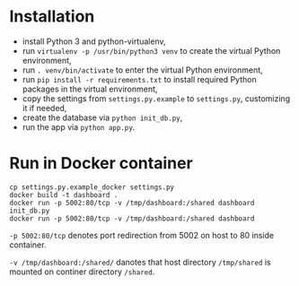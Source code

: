 Installation
============

* install Python 3 and python-virtualenv,
* run `virtualenv -p /usr/bin/python3 venv` to create the virtual Python environment,
* run `. venv/bin/activate` to enter the virtual Python environment,
* run `pip install -r requirements.txt` to install required Python packages in the virtual
  environment,
* copy the settings from `settings.py.example` to `settings.py`, customizing it if needed,
* create the database via `python init_db.py`,
* run the app via `python app.py`.


Run in Docker container
=======================

    cp settings.py.example_docker settings.py
    docker build -t dashboard .
    docker run -p 5002:80/tcp -v /tmp/dashboard:/shared dashboard init_db.py
    docker run -p 5002:80/tcp -v /tmp/dashboard:/shared dashboard

`-p 5002:80/tcp` denotes port redirection from 5002 on host to 80 inside container.

`-v /tmp/dashboard:/shared/` danotes that host directory `/tmp/shared` is mounted on continer directory `/shared`.
